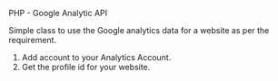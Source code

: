 PHP - Google Analytic API 

Simple class to use the Google analytics data for a website as per the requirement.

1) Add account to your Analytics Account.
2) Get the profile id for your website.


